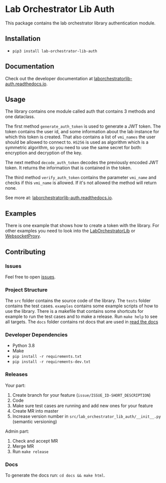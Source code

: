# Lab Orchestrator Lib Auth

This package contains the lab orchestrator library authentication module.

## Installation

- `pip3 install lab-orchestrator-lib-auth`

## Documentation

Check out the developer documentation at [laborchestratorlib-auth.readthedocs.io](https://laborchestratorlib-auth.readthedocs.io/en/latest/index.html).

## Usage

The library contains one module called auth that contains 3 methods and one dataclass.

The first method `generate_auth_token` is used to generate a JWT token. The token contains the user id, and some information about the lab instance for which this token is created. That also contains a list of `vmi_names` the user should be allowed to connect to. `HS256` is used as algorithm which is a symmetric algorithm, so you need to use the same secret for both: encryption and decryption of the key.

The next method `decode_auth_token` decodes the previously encoded JWT token. It returns the information that is contained in the token.

The third method `verify_auth_token` contains the parameter `vmi_name` and checks if this `vmi_name` is allowed. If it's not allowed the method will return none.

See more at: [laborchestratorlib-auth.readthedocs.io](https://laborchestratorlib-auth.readthedocs.io/en/latest/index.html).

## Examples

There is one example that shows how to create a token with the library. For other examples you need to look into the [LabOrchestratorLib](https://github.com/LabOrchestrator/LabOrchestratorLib) or [WebsocketProxy](https://github.com/LabOrchestrator/WebsocketProxy).

## Contributing

### Issues

Feel free to open [issues](https://github.com/LabOrchestrator/LabOrchestratorLib-Auth/issues).

### Project Structure

The `src` folder contains the source code of the library. The `tests` folder contains the test cases. `examples` contains some example scripts of how to use the library. There is a makefile that contains some shortcuts for example to run the test cases and to make a release. Run `make help` to see all targets. The `docs` folder contains rst docs that are used in [read the docs](https://laborchestratorlib-auth.readthedocs.io/en/latest/)

### Developer Dependencies

- Python 3.8
- Make
- `pip install -r requirements.txt`
- `pip install -r requirements-dev.txt`

### Releases

Your part:

1. Create branch for your feature (`issue/ISSUE_ID-SHORT_DESCRIPTION`)
2. Code
3. Make sure test cases are running and add new ones for your feature
4. Create MR into master
5. Increase version number in `src/lab_orchestrator_lib_auth/__init__.py` (semantic versioning)

Admin part:

1. Check and accept MR
2. Merge MR
3. Run `make release`

### Docs

To generate the docs run: `cd docs && make html`.
